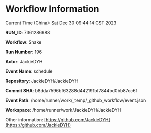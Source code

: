 # Workflow Information

Current Time (China): Sat Dec 30 09:44:14 CST 2023  

**RUN_ID**: 7361286988  

**Workflow**: Snake  

**Run Number**: 196  

**Actor**: JackieDYH  

**Event Name**: schedule  

**Repository**: JackieDYH/JackieDYH  

**Commit SHA**: b8dda7596bf63288d442191bf7844bd0bb87cc6f  

**Event Path**: /home/runner/work/_temp/_github_workflow/event.json  

**Workspace**: /home/runner/work/JackieDYH/JackieDYH  

Other information: [https://github.com/JackieDYH](https://github.com/JackieDYH)
